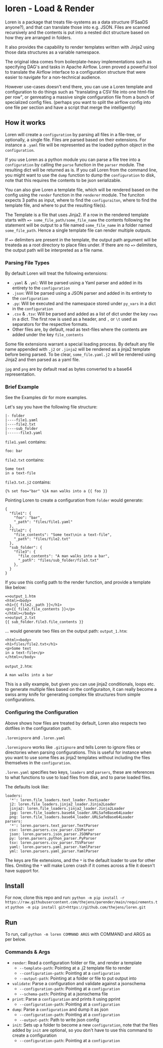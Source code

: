 # loren - Load & Render
Loren is a package that treats file-systems as a data structure (FSaaDS anyone?),
and that can translate those into e.g. JSON. Files are scanned recursively and
the contents is put into a nested dict structure based on how they are arranged
in folders.

It also provides the capability to render templates written with Jinja2 using
those data structures as a variable namespace.

The original idea comes from boilerplate-heavy implementations such as
specifying DAG's and tasks in Apache Airflow. Loren proved a powerful tool to
translate the Airflow interface to a configuration structure that were easier
to navigate for a non-technical audience.

However use-cases doesn't end there, you can use a Loren template and
configuration to do things such as "translating a CSV file into one html-file
per row", or genreating a massive single configuration file from a bunch of
specialized config files. (perhaps you want to split the airflow config into
one file per section and have a script that merge the intelligently)

## How it works
Loren will create a `configuration` by parsing all files in a file-tree,
or optionally, a single file. Files are parsed based on their extensions.
For instance a `.yaml` file will be represented as the loaded python
 object in the `configuration`.

If you use Loren as a python module you can parse a file tree into a
 `configuration` by calling the `parse` function in the `parser` module.
  The resulting dict will be returned as is. If you call Loren from the
  command line, you might want to use the `dump` function to dump the
  `configuration` to disk, note that this requires the contents to be
  json serializable.

You can also give Loren a template file, which will be rendered based on
the config using the `render` function in the `renderer` module. The funciton
expects 3 paths as input, where to find the `configuraiton`, where to find the
template file, and where to put the resulting file(s).

The Template is a file that uses Jinja2. If a row in the rendered template
starts with `=> some_file_path/some_file_name` the contents following the
statement will be output to a file named `some_file_name` in a folder named
`some_file_path`. Hence a single template file can render multiple outputs.

If `=>` delimiters are present in the template, the output path argument will
be treateda as a root directory to place files under. If there are no `=>`
delimiters, the output path will be interpreted as a file name.

### Parsing File Types
By default Loren will treat the following extensions:
* `.yaml` & `.yml`: Will be parsed using a Yaml parser and added in its entirety to the `configuration`
* `.json`: Will be parsed using a JSON parser and added in its entirety to the `configuration`
* `.py`: Will be executed and the namespace stored under `py_vars` in a dict in the `configuration`
* `.csv` & `.tsv`: Will be parsed and added as a list of dict under the key `rows` in a dict. The first row is used as a header, and `,` or `\t` used as separators for the respective formats.
* Other files are, by default, read as text-files where the contents are added under the key `file_contents`

Some file extensions warrant a special loading process. By default any file name appended with `.j2` or `.jinja2` will be rendered as a jinja2 template before being parsed. To be clear, `some_file.yaml.j2` will be rendered using Jinja2 and then parsed as a yaml file.

`jpg` and `png` are by default read as bytes converted to a base64 representation.

### Brief Example
See the Examples dir for more examples.

Let's say you have the following file structure:
```
|- folder
|----file1.yaml
|----file2.txt
|----sub_folder
|------file3.yaml
```
`file1.yaml` contains:
```
foo: bar
```
`file2.txt` contains:
```
Some text
in a text-file
```
`file3.txt.j2` contains:
```
{% set foo="bar" %}A man walks into a {{ foo }}
```
Pointing Loren to create a configuration from `folder` would generate:
```
{
  "file1": {
    "foo": "bar",
    "_path": "files/file1.yaml"
  },
  "file2": {
    "file_contents": "Some text\nin a text-file",
    "_path": "files/file2.txt"
  },
  "sub_folder": {
    "file3": {
      "file_contents": "A man walks into a bar",
      "_path": "files/sub_folder/file3.txt"
    },
  }
}
```

If you use this config path to the render function, and provide a template like
below:
```
=>output_1.htm
<html><body>
<h1>{{ file2._path }}</h1>
<p>{{ file2.file_contents }}</p>
</html></body>
=>output_2.txt
{{ sub_folder.file3.file_contents }}
```
... would generate two files on the output path:
`output_1.htm`:
```
<html><body>
<h1>files/file2.txt</h1>
<p>Some text
in a text-file</p>
</html></body>
```
`output_2.htm`:
```
A man walks into a bar
```

This is a silly example, but given you can use jinja2 conditionals, loops etc.
to generate multiple files based on the configuraiton, it can really become a
swiss army knife for generating complex file structures from simple
configurations.

### Configuring the Configuration
Above shows how files are treated by default, Loren also respects two dotfiles
in the configuration path.

`.lorenignore`
and
`.loren.yaml`

`.lorenignore` works like `.gitignore` and tells Loren to ignore files or
directories when parsing configurations. This is useful for instance when you
want to use some files as jinja2 templates without including the files themselves
in the `configuration`.

`.loren.yaml` specifies two keys, `loaders` and `parsers`, these are references
to what functions to use to load files from disk, and to parse loaded files.

The defaults look like:
```
loaders:
  '*': loren.file_loaders.text_loader.TextLoader
  j2: loren.file_loaders.jinja2_loader.Jinja2Loader
  jinja2: loren.file_loaders.jinja2_loader.Jinja2Loader
  jpg: loren.file_loaders.base64_loader.URLSafeBase64Loader
  png: loren.file_loaders.base64_loader.URLSafeBase64Loader
parsers:
  '*': loren.parsers.text_parser.TextParser
  csv: loren.parsers.csv_parser.CSVParser
  json: loren.parsers.json_parser.JSONParser
  py: loren.parsers.python_parser.PyParser
  tsv: loren.parsers.csv_parser.TSVParser
  yaml: loren.parsers.yaml_parser.YamlParser
  yml: loren.parsers.yaml_parser.YamlParser
```

The keys are file extensions, and the `*` is the default loader to use for
other files. Omiting the `*` will make Loren crash if it comes across a file
it doesn't have support for.

## Install
For now, clone this repo and run:
`python -m pip install -r https://raw.githubusercontent.com/thejens/parender/main/requirements.txt`
`python -m pip install git+https://github.com/thejens/loren.git`

## Run
To run, call `python -m loren COMMAND ARGS` with COMMAND and ARGS as per below.

### Commands & Args
* `render`: Read a configuration folder or file, and render a template
  * `--template-path`: Pointing at a .j2 template file to render
  * `--configuration-path`: Pointing at a `configuration`
  * `--output-path`: Pointing at a folder or file to put output into
* `validate`: Parse a configuration and validate against a jsonschema
  * `--configuration-path`: Pointing at a `configuration`
  * `--schema-path`: Pointing at a jsonschema file
* `print`: Parse a `configuration` and prints it using pprint
  * `--configuration-path`: Pointing at a `configuration`
* `dump`: Parse a `configuration` and dump it as json
  * `--configuration-path`: Pointing at a `configuration`
  * `--output-path`: Path to write json config
* `init`: Sets up a folder to become a new `configuration`, note that the files added by `init` are optional, so you don't have to use this command to create a configuration
  * `--configuration-path`: Pointing at a `configuration`
